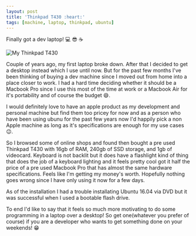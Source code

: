 ```yaml
---
layout: post
title: 'Thinkpad T430 :heart:'
tags: [machine, laptop, thinkpad, ubuntu]
---
```


Finally got a dev laptop! :computer: :sunglasses: :coffee:

![My Thinkpad T430](https://drive.google.com/uc?export=view&id=0BzzUFuhnnJrWVHRpSGU5QW9ydUk)


Couple of years ago, my first laptop broke down. After that I decided to get a
desktop instead which I use until now. But for the past few months I've been
thinking of buying a dev machine since I moved out from home into a place closer to
work. I had a hard time deciding whether it should be a Macbook Pro since I use this
most of the time at work or a Macbook Air for it's portability and of course
the budget :smile:.

I would definitely love to have an apple product as my development and personal
machine but find them too pricey for now and as a person who have been using
ubunu for the past few years now I'd happily pick a non Apple machine as long
as it's specifications are enough for my use cases :wink:.

So I browsed some of online shops and found then bought a pre used Thinkpad T430 with 16gb of RAM,
240gb of SSD storage, and 1gb of videocard. Keyboard is not backlit but it does
have a flashlight kind of thing that does the job of a keyboard lighting and it
feels pretty cool got it half the price of a pre used Macbook Pro that has
almost the same hardware specifications. Feels like I'm getting my money's
worth. Hopefully nothing goes wrong since I have only using it now for a few
days.

As of the installation I had a trouble installating Ubuntu 16.04 via DVD but it
was successful when I used a bootable flash drive.

To end I'd like to say that it feels so much more motivating to do some programming in
a laptop over a desktop! So get one(whatever you prefer of course) if you are a developer
who wants to get something done on your weekends! :grin:
